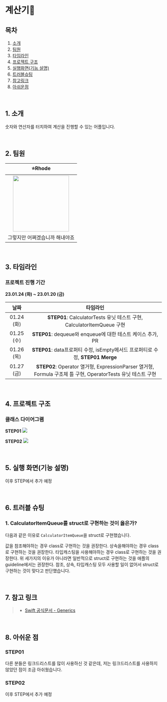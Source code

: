 # 계산기🔢

## 목차
1. [소개](#1-소개)
2. [팀원](#2-팀원)
3. [타임라인](#3-타임라인)
4. [프로젝트 구조](#4-프로젝트-구조)
5. [실행화면(기능 설명)](#5-실행-화면기능-설명)
6. [트러블슈팅](#6-트러블-슈팅)
7. [참고링크](#7-참고-링크)
8. [아쉬운점](#8-아쉬운-점)

<br/>

## 1. 소개
숫자와 연산자를 터치하여 계산을 진행할 수 있는 어플입니다. 


<br/>

## 2. 팀원

|⭐️Rhode|
| :--------: | 
|<img height="180px" src="https://i.imgur.com/XyDwGwe.jpg">|
|그렇지만 어쩌겠습니까 해내야죠|



</br>

## 3. 타임라인
### 프로젝트 진행 기간
**23.01.24 (화) ~ 23.01.20 (금)** 

|날짜|타임라인|
| :-------: | :-------: |
|01.24 (화) | **STEP01**: CalculatorTests 유닛 테스트 구현, CalculatorItemQueue 구현 |
|01.25 (수) | **STEP01**: dequeue와 enqueue에 대한 테스트 케이스 추가, PR |
|01.26 (목) | **STEP01**: data프로퍼티 수정, isEmpty메서드 프로퍼티로 수정, **STEP01 Merge** |
|01.27 (금) | **STEP02**: Operator 열거형, ExpressionParser 열거형, Formula 구조체 틀 구현, OperatorTests 유닛 테스트 구현 |

<br/>

## 4. 프로젝트 구조
### 클래스 다이어그램
**STEP01**
![](https://i.imgur.com/b4dEFJN.png)

**STEP02**
![](https://i.imgur.com/4zHupQ6.png)



<br/>

## 5. 실행 화면(기능 설명)
이후 STEP에서 추가 예정

</br>

## 6. 트러블 슈팅
### 1. CalculatorItemQueue를 struct로 구현하는 것이 옳은가?
다음과 같은 이유로 `CalculatorItemQueue`을 struct로 구현했습니다.

값을 참조해야하는 경우 class로 구현하는 것을 권장한다.
상속을해야하는 경우 class로 구현하는 것을 권장한다.
타입캐스팅을 사용해야하는 경우 class로 구현하는 것을 권장한다.
위 세가지의 이유가 아니라면 일반적으로 struct로 구현하는 것을 애플의 guideline에서는 권장한다.
참조, 상속, 타입캐스팅 모두 사용할 일이 없어서 struct로 구현하는 것이 맞다고 판단했습니다. 




<br/>

## 7. 참고 링크
> - [Swift 공식문서 - Generics](https://docs.swift.org/swift-book/LanguageGuide/Generics.html)


<br/>

## 8. 아쉬운 점
### STEP01
다른 분들은 링크드리스트를 많이 사용하신 것 같은데, 저는 링크드리스트를 사용하지 않았던 점이 조금 아쉬웠습니다.

### STEP02
이후 STEP에서 추가 예정

<br/>

